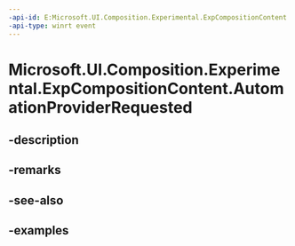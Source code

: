 ```yaml
---
-api-id: E:Microsoft.UI.Composition.Experimental.ExpCompositionContent.AutomationProviderRequested
-api-type: winrt event
---
```


# Microsoft.UI.Composition.Experimental.ExpCompositionContent.AutomationProviderRequested

<!--
public event Windows.Foundation.TypedEventHandler<Microsoft.UI.Composition.Experimental.ExpCompositionContent,Microsoft.UI.Composition.Experimental.ExpCompositionContentAutomationProviderRequestedEventArgs> AutomationProviderRequested;
-->


## -description

## -remarks

## -see-also

## -examples


